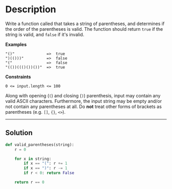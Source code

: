 # Description

Write a function called that takes a string of parentheses, and determines if the order of the parentheses is valid. The function should return `true` if the string is valid, and `false` if it's invalid.

**Examples**

```
"()"              =>  true
")(()))"          =>  false
"("               =>  false
"(())((()())())"  =>  true
```

**Constraints**

`0 <= input.length <= 100`

Along with opening (`(`) and closing (`)`) parenthesis, input may contain any valid ASCII characters. Furthermore, the input string may be empty and/or not contain any parentheses at all. Do **not** treat other forms of brackets as parentheses (e.g. `[]`, `{}`, `<>`).

---

## Solution

```py
def valid_parentheses(string):
    r = 0

    for x in string:
        if x == "(": r += 1
        if x == ")": r -= 1
        if r < 0: return False

    return r == 0
```
